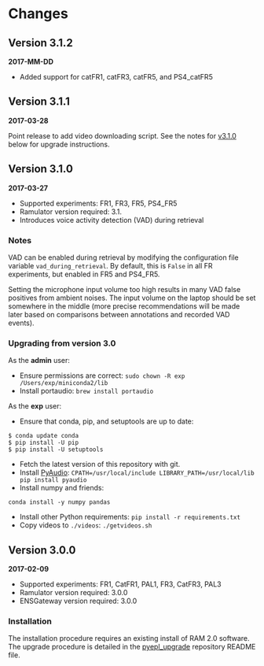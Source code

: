 # Changes

## Version 3.1.2

**2017-MM-DD**

* Added support for catFR1, catFR3, catFR5, and PS4_catFR5

## Version 3.1.1

**2017-03-28**

Point release to add video downloading script. See the notes for
[v3.1.0](#version-310) below for upgrade instructions.

## Version 3.1.0

**2017-03-27**

* Supported experiments: FR1, FR3, FR5, PS4_FR5
* Ramulator version required: 3.1.
* Introduces voice activity detection (VAD) during retrieval

### Notes

VAD can be enabled during retrieval by modifying the configuration file variable
`vad_during_retrieval`. By default, this is `False` in all FR experiments, but
enabled in FR5 and PS4_FR5.

Setting the microphone input volume too high results in many VAD false positives
from ambient noises. The input volume on the laptop should be set somewhere in
the middle (more precise recommendations will be made later based on comparisons
between annotations and recorded VAD events).

### Upgrading from version 3.0

As the **admin** user:

* Ensure permissions are correct: `sudo chown -R exp /Users/exp/miniconda2/lib`
* Install portaudio: `brew install portaudio`

As the **exp** user:

* Ensure that conda, pip, and setuptools are up to date:

```
$ conda update conda
$ pip install -U pip
$ pip install -U setuptools
```

* Fetch the latest version of this repository with git.
* Install [PyAudio][]: `CPATH=/usr/local/include LIBRARY_PATH=/usr/local/lib pip install pyaudio`
* Install numpy and friends:

```
conda install -y numpy pandas
```

* Install other Python requirements: `pip install -r requirements.txt`
* Copy videos to `./videos`: `./getvideos.sh`

[PyAudio]: https://people.csail.mit.edu/hubert/pyaudio/

## Version 3.0.0

**2017-02-09**

* Supported experiments: FR1, CatFR1, PAL1, FR3, CatFR3, PAL3
* Ramulator version required: 3.0.0
* ENSGateway version required: 3.0.0

### Installation

The installation procedure requires an existing install of RAM 2.0 software. The
upgrade procedure is detailed in the [pyepl_upgrade][] repository README file.

[pyepl_upgrade]: https://github.com/ramdarpaprojectorg/pyepl_upgrade
